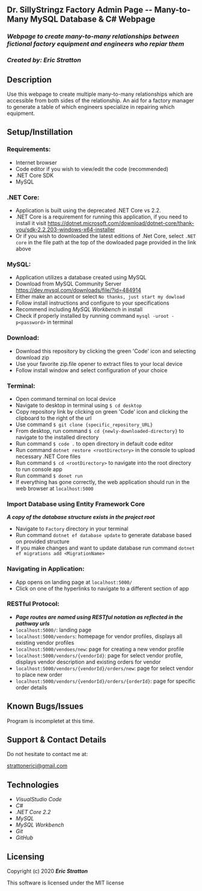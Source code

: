## Dr. SillyStringz Factory Admin Page -- Many-to-Many MySQL Database & C# Webpage

### _Webpage to create many-to-many relationships between fictional factory equipment and engineers who repiar them_

### _Created by: Eric Stratton_

## Description

Use this webpage to create multiple many-to-many relationships which are accessible from both sides of the relationship. An aid for a factory manager to generate a table of which engineers specialize in repairing which equipment. 

## Setup/Instillation

### Requirements:

- Internet browser
- Code editor if you wish to view/edit the code (recommended)
- .NET Core SDK
- MySQL 

### .NET Core:

- Application is built using the deprecated .NET Core vs 2.2.
- .NET Core is a requirement for running this application, if you need to install it visit <https://dotnet.microsoft.com/download/dotnet-core/thank-you/sdk-2.2.203-windows-x64-installer>
- Or if you wish to downloaded the latest editions of .Net Core, select `.NET core` in the file path at the top of the dowloaded page provided in the link above

### MySQL:

- Application utilizes a database created using MySQL
- Download from MySQL Community Server <https://dev.mysql.com/downloads/file/?id=484914>
- Either make an account or select `No thanks, just start my dowload`
- Follow install instructions and configure to your specifications
- Recommend including _MySQL Workbench_ in install
- Check if properly installed by running command `mysql -uroot -p<password>` in terminal

### Download: 

- Download this repository by clicking the green 'Code' icon and selecting download zip
- Use your favorite zip.file opener to extract files to your local device
- Follow install window and select configuration of your choice

### Terminal:

- Open command terminal on local device
- Navigate to desktop in terminal using `$ cd desktop`
- Copy repository link by clicking on green 'Code' icon and clicking the clipboard to the right of the url
- Use command `$ git clone {specific_repository_URL}`
- From desktop, run command `$ cd {newly-downloaded-directory}` to navigate to the installed directory
- Run command `$ code .` to open directory in default code editor
- Run command `dotnet restore <rootDirectory>` in the console to upload necessary .NET Core files
- Run command `$ cd <rootDirectory>` to navigate into the root directory to run console app
- Run command `$ donet run` 
- If everything has gone correctly, the web application should run in the web browser at `localhost:5000`

### Import Database using Entity Framework Core

**_A copy of the database structure exists in the project root_**
- Navigate to `Factory` directory in your terminal
- Run command `dotnet ef database update` to generate database based on provided structure
- If you make changes and want to update database run command `dotnet ef migrations add <MigrationName>`

### Navigating in Application:

- App opens on landing page at `localhost:5000/`
- Click on one of the hyperlinks to navigate to a different section of app

### RESTful Protocol:

- **_Page routes are named using RESTful notation as reflected in the pathway urls_**
- `localhost:5000/`: landing page
- `localhost:5000/vendors`: homepage for vendor profiles, displays all existing vendor profiles
- `localhost:5000/vendoes/new`: page for creating a new vendor profile
- `localhost:5000/vendors/{vendorId}`: page for select vendor profile, displays vendor description and existing orders for vendor
- `localhost:5000/vendors/{vendorId}/orders/new`: page for select vendor to place new order
- `localhost:5000/vendors/{vendorId}/orders/{orderId}`: page for specific order details


## Known Bugs/Issues

Program is incompletet at this time.

## Support & Contact Details

Do not hesitate to contact me at:

<strattonericj@gmail.com>

## Technologies 

- _VisualStudio Code_
- _C#_
- _.NET Core 2.2_
- _MySQL_
- _MySQL Workbench_
- _Git_
- _GitHub_

## Licensing

Copyright (c) 2020 **_Eric Stratton_**

This software is licensed under the MIT license